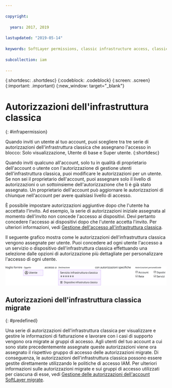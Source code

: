 ```yaml
---

copyright:

  years: 2017, 2019

lastupdated: "2019-05-14"

keywords: SoftLayer permissions, classic infrastructure access, classic infrastructure permission, migrated SoftLayer permissions, migrated permission access group

subcollection: iam

---
```


{:shortdesc: .shortdesc}
{:codeblock: .codeblock}
{:screen: .screen}
{:important: .important}
{:new_window: target="_blank"}

# Autorizzazioni dell'infrastruttura classica
{: #infrapermission}

Quando inviti un utente al tuo account, puoi scegliere tra tre serie di autorizzazioni dell'infrastruttura classica che assegnano l'accesso in blocco: Solo visualizzazione, Utente di base e Super utente.
{:shortdesc}

Quando inviti qualcuno all'account, solo tu in qualità di proprietario dell'account o utente con l'autorizzazione di gestione utenti dell'infrastruttura classica, puoi modificare le autorizzazioni per un utente. Se non sei il proprietario dell'account, puoi assegnare solo il livello di autorizzazioni o un sottoinsieme dell'autorizzazione che ti è già stato assegnato. Un proprietario dell'account può aggiornare le autorizzazioni di chiunque nell'account per avere qualsiasi livello di accesso.



È possibile impostare autorizzazioni aggiuntive dopo che l'utente ha accettato l'invito. Ad esempio, la serie di autorizzazioni iniziale assegnata al momento dell'invito non concede l'accesso ai dispositivi. Devi pertanto concedere l'accesso ai dispositivi dopo che l'utente accetta l'invito. Per ulteriori informazioni, vedi [Gestione dell'accesso all'infrastruttura classica](/docs/iam?topic=iam-mngclassicinfra#mngclassicinfra).

Il seguente grafico mostra come le autorizzazioni dell'infrastruttura classica vengono assegnate per utente. Puoi concedere ad ogni utente l'accesso a un servizio o dispositivo dell'infrastruttura classica effettuando una selezione dalle opzioni di autorizzazione più dettagliate per personalizzare l'accesso di ogni utente.

![Accesso all'infrastruttura classica](images/ClassicIaaS.svg "Assegnazione dell'accesso all'infrastruttura classica selezionando un utente, un dispositivo o servizio e poi una qualsiasi combinazione di autorizzazioni più dettagliate")



## Autorizzazioni dell'infrastruttura classica migrate
{: #predefined}

Una serie di autorizzazioni dell'infrastruttura classica per visualizzare e gestire le informazioni di fatturazione e lavorare con i casi di supporto vengono ora migrate ai gruppi di accesso. Agli utenti del tuo account a cui sono state precedentemente assegnate queste autorizzazioni viene ora assegnato il rispettivo gruppo di accesso delle autorizzazioni migrate. Di conseguenza, le autorizzazioni dell'infrastruttura classica possono essere gestite direttamente utilizzando le politiche di accesso IAM. Per ulteriori informazioni sulle autorizzazioni migrate e sui gruppi di accesso utilizzati per ciascuna di esse, vedi [Gestione delle autorizzazioni dell'account SoftLayer migrate](/docs/iam?topic=iam-migrated_permissions).
